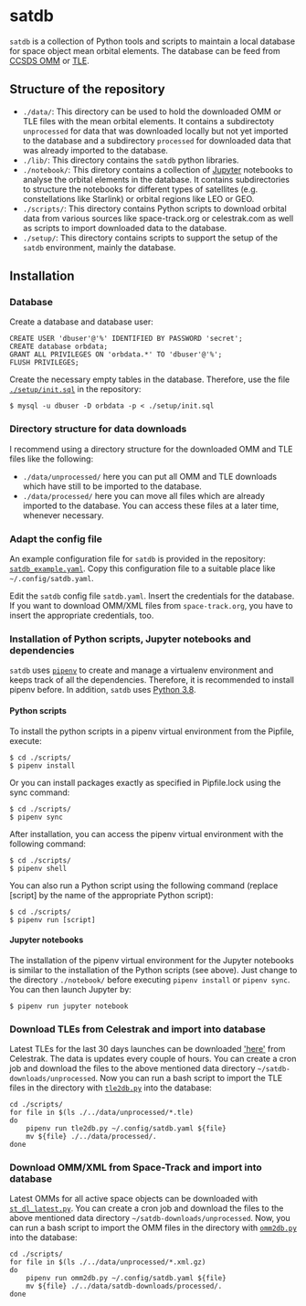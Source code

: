 # satdb

`satdb` is a collection of Python tools and scripts to maintain a local database
for space object mean orbital elements. The database can be feed from
[CCSDS OMM](https://public.ccsds.org/Pubs/502x0b2c1e2.pdf) or
[TLE](https://en.wikipedia.org/wiki/Two-line_element_set).

## Structure of the repository

- `./data/`: This directory can be used to hold the downloaded OMM or TLE files with the mean orbital elements. It contains a subdirectoty `unprocessed` for data that was downloaded locally but not yet imported to the database and a subdirectory `processed` for downloaded data that was already imported to the database.
- `./lib/`: This directory contains the `satdb` python libraries.
- `./notebook/`: This diretory contains a collection of [Jupyter](https://jupyter.org/) notebooks to analyse the orbital elements in the database. It contains subdirectories to structure the notebooks for different types of satellites (e.g. constellations like Starlink) or orbital regions like LEO or GEO.
- `./scripts/`: This directory contains Python scripts to download orbital data from various sources like space-track.org or celestrak.com as well as scripts to import downloaded data to the database.
- `./setup/`: This directory contains scripts to support the setup of the `satdb` environment, mainly the database.

## Installation

### Database

Create a database and database user:

```
CREATE USER 'dbuser'@'%' IDENTIFIED BY PASSWORD 'secret';
CREATE database orbdata;
GRANT ALL PRIVILEGES ON 'orbdata.*' TO 'dbuser'@'%';
FLUSH PRIVILEGES;
```

Create the necessary empty tables in the database. Therefore, use the file
[`./setup/init.sql`](https://raw.githubusercontent.com/rzbrk/satdb/master/setup/init.sql) in the repository:

```
$ mysql -u dbuser -D orbdata -p < ./setup/init.sql
```

### Directory structure for data downloads

I recommend using a directory structure for the downloaded OMM and TLE files like the following:

* `./data/unprocessed/` here you can put all OMM and TLE downloads
  which have still to be imported to the database.
* `./data/processed/` here you can move all files which are already
  imported to the database. You can access these files at a later time, whenever
  necessary.

### Adapt the config file

An example configuration file for `satdb` is provided in the repository:
[`satdb_example.yaml`](https://raw.githubusercontent.com/rzbrk/satdb/master/satdb_example.yaml). Copy this configuration file to a suitable place like `~/.config/satdb.yaml`.

Edit the `satdb` config file `satdb.yaml`. Insert the credentials for the
database. If you want to download OMM/XML files from `space-track.org`, you have
to insert the appropriate credentials, too.

### Installation of Python scripts, Jupyter notebooks and dependencies

`satdb` uses [`pipenv`](https://pipenv.pypa.io/) to create and manage a virtualenv environment and keeps track of all the dependencies. Therefore, it is recommended to install pipenv before. In addition, `satdb` uses [Python 3.8](https://www.python.org/).

#### Python scripts

To install the python scripts in a pipenv virtual environment from the Pipfile, execute:

```
$ cd ./scripts/
$ pipenv install
```

Or you can install packages exactly as specified in Pipfile.lock using the sync command:

```
$ cd ./scripts/
$ pipenv sync
```

After installation, you can access the pipenv virtual environment with the following command:

```
$ cd ./scripts/
$ pipenv shell
```

You can also run a Python script using the following command (replace [script] by the name of the appropriate Python script):

```
$ cd ./scripts/
$ pipenv run [script]
```

#### Jupyter notebooks

The installation of the pipenv virtual environment for the Jupyter notebooks is similar to the installation of the Python scripts (see above). Just change to the directory `./notebook/` before executing `pipenv install` or `pipenv sync`. You can then launch Jupyter by:

```
$ pipenv run jupyter notebook
```

### Download TLEs from Celestrak and import into database

Latest TLEs for the last 30 days launches can be downloaded
['here'](https://celestrak.com/NORAD/elements/tle-new.txt) from Celestrak. The data is updates every couple of hours. You can create a cron job and download the files to the above mentioned data directory `~/satdb-downloads/unprocessed`. Now you can run a bash script to import the TLE files in the directory with 
[`tle2db.py`](https://github.com/rzbrk/satdb/blob/master/tle2db.py)
into the database:

```
cd ./scripts/
for file in $(ls ./../data/unprocessed/*.tle)
do
    pipenv run tle2db.py ~/.config/satdb.yaml ${file}
    mv ${file} ./../data/processed/.
done
```

### Download OMM/XML from Space-Track and import into database

Latest OMMs for all active space objects can be downloaded with
[`st_dl_latest.py`](https://github.com/rzbrk/satdb/blob/master/st_dl_latest.py).
You can create a cron job and download the files to the above mentioned data directory `~/satdb-downloads/unprocessed`. Now, you can run a bash script to import the OMM files in the directory with
[`omm2db.py`](https://github.com/rzbrk/satdb/blob/master/omm2db.py)
into the database:

```
cd ./scripts/
for file in $(ls ./../data/unprocessed/*.xml.gz)
do
    pipenv run omm2db.py ~/.config/satdb.yaml ${file}
    mv ${file} ./../data/satdb-downloads/processed/.
done
```

